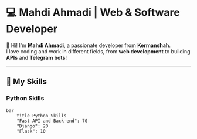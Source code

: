 # 💻 Mahdi Ahmadi | Web & Software Developer  

👋 Hi! I'm **Mahdi Ahmadi**, a passionate developer from **Kermanshah**.  
I love coding and work in different fields, from **web development** to building **APIs** and **Telegram bots**!  

---

## 🚀 My Skills  

### Python Skills
```mermaid
bar
    title Python Skills
    "Fast API and Back-end": 70
    "Django": 20
    "Flask": 10
